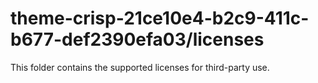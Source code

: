# theme-crisp-21ce10e4-b2c9-411c-b677-def2390efa03/licenses

This folder contains the supported licenses for third-party use.
